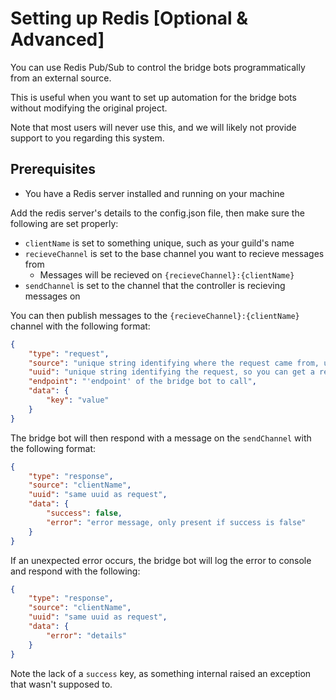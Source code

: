 # Setting up Redis [Optional & Advanced]

You can use Redis Pub/Sub to control the bridge bots programmatically from an external source.

This is useful when you want to set up automation for the bridge bots without modifying the original project.

Note that most users will never use this, and we will likely not provide support to you regarding this system.

## Prerequisites
- You have a Redis server installed and running on your machine

Add the redis server's details to the config.json file, then make sure the following are set properly:
- `clientName` is set to something unique, such as your guild's name
- `recieveChannel` is set to the base channel you want to recieve messages from
    - Messages will be recieved on `{recieveChannel}:{clientName}`
- `sendChannel` is set to the channel that the controller is recieving messages on

You can then publish messages to the `{recieveChannel}:{clientName}` channel with the following format:
```json
{
    "type": "request",
    "source": "unique string identifying where the request came from, useful for multiple controllers",
    "uuid": "unique string identifying the request, so you can get a response",
    "endpoint": "'endpoint' of the bridge bot to call",
    "data": {
        "key": "value"
    }
}
```

The bridge bot will then respond with a message on the `sendChannel` with the following format:
```json
{
    "type": "response",
    "source": "clientName",
    "uuid": "same uuid as request",
    "data": {
        "success": false,
        "error": "error message, only present if success is false"
    }
}
```

If an unexpected error occurs, the bridge bot will log the error to console and respond with the following:
```json
{
    "type": "response",
    "source": "clientName",
    "uuid": "same uuid as request",
    "data": {
        "error": "details"
    }
}
```
Note the lack of a `success` key, as something internal raised an exception that wasn't supposed to.